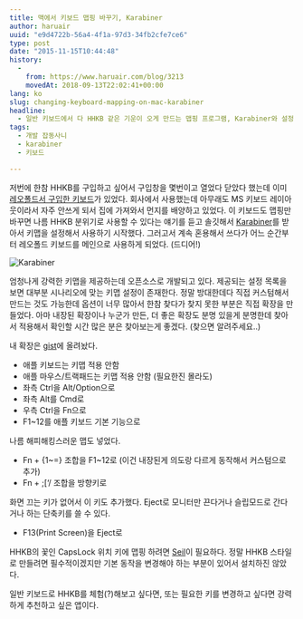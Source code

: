 ```yaml
---
title: 맥에서 키보드 맵핑 바꾸기, Karabiner
author: haruair
uuid: "e9d4722b-56a4-4f1a-97d3-34fb2cfe7ce6"
type: post
date: "2015-11-15T10:44:48"
history:
  - 
    from: https://www.haruair.com/blog/3213
    movedAt: 2018-09-13T22:02:41+00:00
lang: ko
slug: changing-keyboard-mapping-on-mac-karabiner
headline:
  - 일반 키보드에서 다 HHKB 같은 기운이 오게 만드는 맵핑 프로그램, Karabiner와 설정
tags:
  - 개발 잡동사니
  - karabiner
  - 키보드

---
```

저번에 한참 HHKB를 구입하고 싶어서 구입창을 몇번이고 열었다 닫았다 했는데 이미 [레오폴드서 구입한 키보드][1]가 있었다. 회사에서 사용했는데 아무래도 MS 키보드 레이아웃이라서 자주 안쓰게 되서 집에 가져와서 먼지를 배양하고 있었다. 이 키보드도 맵핑만 바꾸면 나름 HHKB 분위기로 사용할 수 있다는 얘기를 듣고 솔깃해서 [Karabiner][2]를 받아서 키맵을 설정해서 사용하기 시작했다. 그러고서 계속 혼용해서 쓰다가 어느 순간부터 레오폴드 키보드를 메인으로 사용하게 되었다. (드디어!)

<img src="/resources/live.staticflickr.com/570/23005940656_fc29778fab_b.webp?w=660&#038;ssl=1" alt="Karabiner" />

엄청나게 강력한 키맵을 제공하는데 오픈소스로 개발되고 있다. 제공되는 설정 목록을 보면 대부분 시나리오에 맞는 키맵 설정이 존재한다. 정말 방대한데다 직접 커스텀해서 만드는 것도 가능한데 옵션이 너무 많아서 한참 찾다가 찾지 못한 부분은 직접 확장을 만들었다. 아마 내장된 확장이나 누군가 만든, 더 좋은 확장도 분명 있을게 분명한데 찾아서 적용해서 확인할 시간 많은 분은 찾아보는게 좋겠다. (찾으면 알려주세요..)

내 확장은 [gist][3]에 올려놨다.

  * 애플 키보드는 키맵 적용 안함
  * 애플 마우스/트랙패드는 키맵 적용 안함 (필요한진 몰라도)
  * 좌측 Ctrl을 Alt/Option으로
  * 좌측 Alt를 Cmd로
  * 우측 Ctrl을 Fn으로
  * F1~12를 애플 키보드 기본 기능으로

나름 해피해킹스러운 맵도 넣었다.

  * Fn + {1~=} 조합을 F1~12로 (이건 내장된게 의도랑 다르게 동작해서 커스텀으로 추가)
  * Fn + ;[&#8216;/ 조합을 방향키로

화면 끄는 키가 없어서 이 키도 추가했다. Eject로 모니터만 끈다거나 슬립모드로 간다거나 하는 단축키를 쓸 수 있다.

  * F13(Print Screen)을 Eject로

HHKB의 꽃인 CapsLock 위치 키에 맵핑 하려면 [Seil][4]이 필요하다. 정말 HHKB 스타일로 만들려면 필수적이겠지만 기본 동작을 변경해야 하는 부분이 있어서 설치하진 않았다.

일반 키보드로 HHKB를 체험(?)해보고 싶다면, 또는 필요한 키를 변경하고 싶다면 강력하게 추천하고 싶은 앱이다.

 [1]: http://haruair.com/blog/2202
 [2]: https://pqrs.org/osx/karabiner/
 [3]: https://gist.github.com/haruair/b71687c42a31762be793
 [4]: https://pqrs.org/osx/karabiner/seil.html